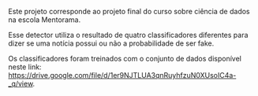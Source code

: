 Este projeto corresponde ao projeto final do curso sobre ciência de dados na escola Mentorama.

Esse detector utiliza o resultado de quatro classificadores diferentes para dizer se uma notícia possui ou não a probabilidade de ser fake.

Os classificadores foram treinados com o conjunto de dados disponível neste link: https://drive.google.com/file/d/1er9NJTLUA3qnRuyhfzuN0XUsoIC4a-_q/view.

